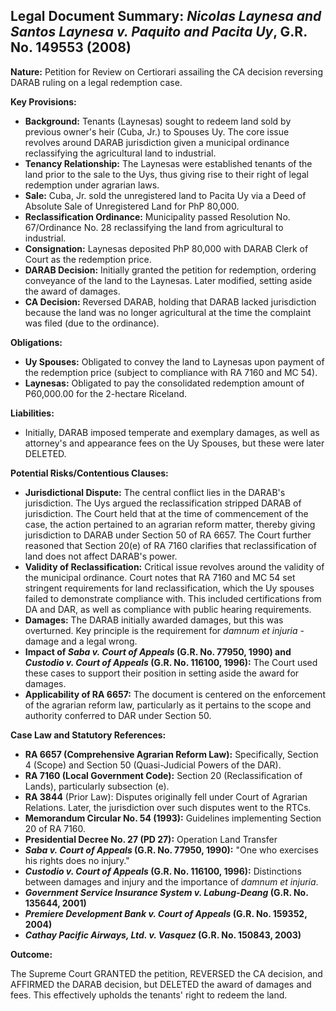 ## Legal Document Summary: *Nicolas Laynesa and Santos Laynesa v. Paquito and Pacita Uy*, G.R. No. 149553 (2008)

**Nature:** Petition for Review on Certiorari assailing the CA decision reversing DARAB ruling on a legal redemption case.

**Key Provisions:**

*   **Background:** Tenants (Laynesas) sought to redeem land sold by previous owner's heir (Cuba, Jr.) to Spouses Uy. The core issue revolves around DARAB jurisdiction given a municipal ordinance reclassifying the agricultural land to industrial.
*   **Tenancy Relationship:** The Laynesas were established tenants of the land prior to the sale to the Uys, thus giving rise to their right of legal redemption under agrarian laws.
*   **Sale:** Cuba, Jr. sold the unregistered land to Pacita Uy via a Deed of Absolute Sale of Unregistered Land for PhP 80,000.
*   **Reclassification Ordinance:** Municipality passed Resolution No. 67/Ordinance No. 28 reclassifying the land from agricultural to industrial.
*   **Consignation:** Laynesas deposited PhP 80,000 with DARAB Clerk of Court as the redemption price.
*   **DARAB Decision:** Initially granted the petition for redemption, ordering conveyance of the land to the Laynesas. Later modified, setting aside the award of damages.
*   **CA Decision:** Reversed DARAB, holding that DARAB lacked jurisdiction because the land was no longer agricultural at the time the complaint was filed (due to the ordinance).

**Obligations:**

*   **Uy Spouses:** Obligated to convey the land to Laynesas upon payment of the redemption price (subject to compliance with RA 7160 and MC 54).
*   **Laynesas:** Obligated to pay the consolidated redemption amount of P60,000.00 for the 2-hectare Riceland.

**Liabilities:**

*   Initially, DARAB imposed temperate and exemplary damages, as well as attorney's and appearance fees on the Uy Spouses, but these were later DELETED.

**Potential Risks/Contentious Clauses:**

*   **Jurisdictional Dispute:**  The central conflict lies in the DARAB's jurisdiction. The Uys argued the reclassification stripped DARAB of jurisdiction. The Court held that at the time of commencement of the case, the action pertained to an agrarian reform matter, thereby giving jurisdiction to DARAB under Section 50 of RA 6657. The Court further reasoned that Section 20(e) of RA 7160 clarifies that reclassification of land does not affect DARAB's power.
*   **Validity of Reclassification:** Critical issue revolves around the validity of the municipal ordinance. Court notes that RA 7160 and MC 54 set stringent requirements for land reclassification, which the Uy spouses failed to demonstrate compliance with. This included certifications from DA and DAR, as well as compliance with public hearing requirements.
*   **Damages:** The DARAB initially awarded damages, but this was overturned. Key principle is the requirement for *damnum et injuria* - damage and a legal wrong.
*   **Impact of *Saba v. Court of Appeals* (G.R. No. 77950, 1990) and *Custodio v. Court of Appeals* (G.R. No. 116100, 1996):** The Court used these cases to support their position in setting aside the award for damages.
*   **Applicability of RA 6657:** The document is centered on the enforcement of the agrarian reform law, particularly as it pertains to the scope and authority conferred to DAR under Section 50.

**Case Law and Statutory References:**

*   **RA 6657 (Comprehensive Agrarian Reform Law):** Specifically, Section 4 (Scope) and Section 50 (Quasi-Judicial Powers of the DAR).
*   **RA 7160 (Local Government Code):** Section 20 (Reclassification of Lands), particularly subsection (e).
*   **RA 3844** (Prior Law): Disputes originally fell under Court of Agrarian Relations. Later, the jurisdiction over such disputes went to the RTCs.
*   **Memorandum Circular No. 54 (1993):** Guidelines implementing Section 20 of RA 7160.
*   **Presidential Decree No. 27 (PD 27):** Operation Land Transfer
*   ***Saba v. Court of Appeals* (G.R. No. 77950, 1990):** "One who exercises his rights does no injury."
*   ***Custodio v. Court of Appeals* (G.R. No. 116100, 1996):** Distinctions between damages and injury and the importance of *damnum et injuria*.
*   ***Government Service Insurance System v. Labung-Deang* (G.R. No. 135644, 2001)**
*   ***Premiere Development Bank v. Court of Appeals* (G.R. No. 159352, 2004)**
*   ***Cathay Pacific Airways, Ltd. v. Vasquez* (G.R. No. 150843, 2003)**

**Outcome:**

The Supreme Court GRANTED the petition, REVERSED the CA decision, and AFFIRMED the DARAB decision, but DELETED the award of damages and fees. This effectively upholds the tenants' right to redeem the land.

